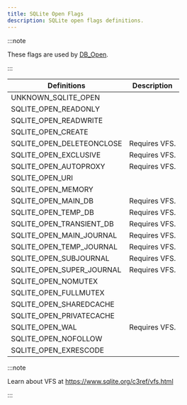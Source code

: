```yaml
---
title: SQLite Open Flags
description: SQLite open flags definitions.
---
```


:::note

These flags are used by [DB_Open](../functions/db_open).

:::

| Definitions               | Description   |
|---------------------------|---------------|
| UNKNOWN_SQLITE_OPEN       |               |
| SQLITE_OPEN_READONLY      |               |
| SQLITE_OPEN_READWRITE     |               |
| SQLITE_OPEN_CREATE        |               |
| SQLITE_OPEN_DELETEONCLOSE | Requires VFS. |
| SQLITE_OPEN_EXCLUSIVE     | Requires VFS. |
| SQLITE_OPEN_AUTOPROXY     | Requires VFS. |
| SQLITE_OPEN_URI           |               |
| SQLITE_OPEN_MEMORY        |               |
| SQLITE_OPEN_MAIN_DB       | Requires VFS. |
| SQLITE_OPEN_TEMP_DB       | Requires VFS. |
| SQLITE_OPEN_TRANSIENT_DB  | Requires VFS. |
| SQLITE_OPEN_MAIN_JOURNAL  | Requires VFS. |
| SQLITE_OPEN_TEMP_JOURNAL  | Requires VFS. |
| SQLITE_OPEN_SUBJOURNAL    | Requires VFS. |
| SQLITE_OPEN_SUPER_JOURNAL | Requires VFS. |
| SQLITE_OPEN_NOMUTEX       |               |
| SQLITE_OPEN_FULLMUTEX     |               |
| SQLITE_OPEN_SHAREDCACHE   |               |
| SQLITE_OPEN_PRIVATECACHE  |               |
| SQLITE_OPEN_WAL           | Requires VFS. |
| SQLITE_OPEN_NOFOLLOW      |               |
| SQLITE_OPEN_EXRESCODE     |               |

:::note

Learn about VFS at https://www.sqlite.org/c3ref/vfs.html

:::
